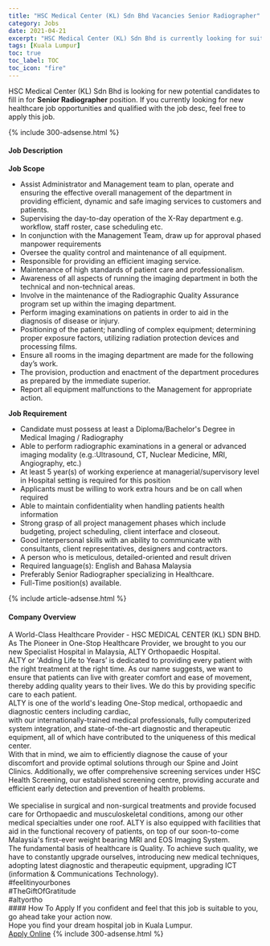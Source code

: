 ```yaml
---
title: "HSC Medical Center (KL) Sdn Bhd Vacancies Senior Radiographer" 
category: Jobs 
date: 2021-04-21 
excerpt: "HSC Medical Center (KL) Sdn Bhd is currently looking for suitable person to fill in the Senior Radiographer which positioned at Kuala Lumpur" 
tags: [Kuala Lumpur] 
toc: true 
toc_label: TOC 
toc_icon: "fire" 
--- 
```


<p>HSC Medical Center (KL) Sdn Bhd is looking for new potential candidates to fill in for <b>Senior Radiographer</b> position. If you currently looking for new healthcare job opportunities and qualified with the job desc, feel free to apply this job.
</p>{% include 300-adsense.html %} 
<div><div><h4>Job Description</h4></div><div><div><span><div><div><strong>Job Scope</strong></div><ul><li>Assist Administrator and Management team to plan, operate and ensuring the effective overall management of the department in providing efficient, dynamic and safe imaging services to customers and patients.</li><li>Supervising the day-to-day operation of the X-Ray department e.g. workflow, staff roster, case scheduling etc.</li><li>In conjunction with the Management Team, draw up for approval phased manpower requirements</li><li>Oversee the quality control and maintenance of all equipment.</li><li>Responsible for providing an efficient imaging service.</li><li>Maintenance of high standards of patient care and professionalism.</li><li>Awareness of all aspects of running the imaging department in both the technical and non-technical areas.</li><li>Involve in the maintenance of the Radiographic Quality Assurance program set up within the imaging department.</li><li>Perform imaging examinations on patients in order to aid in the diagnosis of disease or injury.</li><li>Positioning of the patient; handling of complex equipment; determining proper exposure factors, utilizing radiation protection devices and processing films.</li><li>Ensure all rooms in the imaging department are made for the following day&#8217;s work.</li><li>The provision, production and enactment of the department procedures as prepared by the immediate superior.</li><li>Report all equipment malfunctions to the Management for appropriate action.</li></ul><div><strong>Job Requirement</strong></div><ul><li>Candidate must possess at least a Diploma/Bachelor's Degree in Medical Imaging / Radiography</li><li>Able to perform radiographic examinations in a general or advanced imaging modality (e.g.:Ultrasound, CT, Nuclear Medicine, MRI, Angiography, etc.)</li><li>At least 5 year(s) of working experience at managerial/supervisory level in Hospital setting is required for this position</li><li>Applicants must be willing to work extra hours and be on call when required</li><li>Able to maintain confidentiality when handling patients health information</li><li>Strong grasp of all project management phases which include budgeting, project scheduling, client interface and closeout.</li><li>Good interpersonal skills with an ability to communicate with consultants, client representatives, designers and contractors.</li><li>A person who is meticulous, detailed-oriented and result driven</li><li>Required language(s): English and Bahasa Malaysia</li><li>Preferably Senior Radiographer specializing in Healthcare.</li><li>Full-Time position(s) available.</li></ul></div></span></div></div></div> 
{% include article-adsense.html %} 
<div><div><h4>Company Overview</h4></div><div><div><span><div><div>
	A World-Class Healthcare Provider - HSC MEDICAL CENTER (KL) SDN BHD.</div>
<div>
	As The Pioneer in One-Stop Healthcare Provider, we brought to you our new Specialist Hospital in Malaysia, ALTY Orthopaedic Hospital.</div>
<div>
	ALTY or&#160;'Adding Life to Years&#8217;&#160;is dedicated to providing every patient with the right treatment at the right time. As our name suggests, we want to ensure that patients can live with greater comfort and ease of movement, thereby adding quality years to their lives. We do this by providing specific care to each patient.</div>
<div>
	ALTY is one of the world's leading One-Stop medical, orthopaedic and diagnostic centers including cardiac,</div>
<div>
	with our internationally-trained medical professionals, fully computerized system integration, and state-of-the-art diagnostic and therapeutic equipment, all of which have contributed to the uniqueness of this medical center.</div>
<div>
	With that in mind, we aim to efficiently diagnose the cause of your discomfort and provide optimal solutions through our Spine and Joint Clinics. Additionally, we offer comprehensive screening services under HSC Health Screening, our established screening centre, providing accurate and efficient early detection and prevention of health problems.</div>
<div>
<br>
	We specialise in surgical and non-surgical treatments and provide focused care for Orthopaedic and musculoskeletal conditions, among our other medical specialties under one roof. ALTY is also equipped with facilities that aid in the functional recovery of patients, on top of our soon-to-come Malaysia's first-ever weight bearing MRI and EOS Imaging System.</div>
<div>
	The fundamental basis of healthcare is Quality. To achieve such quality, we have to constantly upgrade ourselves, introducing new medical techniques, adopting latest diagnostic and therapeutic equipment, upgrading ICT (information &amp; Communications Technology).</div>
<div>
	#feelitinyourbones</div>
<div>
	#TheGiftOfGratitude</div>
<div>
	#altyortho</div></div></span></div></div></div> 
#### How To Apply 
If you confident and feel that this job is suitable to you, go ahead take your action now. <br/> 
Hope you find your dream hospital job in Kuala Lumpur. <br/> 
<a href="https://www.jobstreet.com.my/en/job/senior-radiographer-4542177?jobId=jobstreet-my-job-4542177" class="btn btn--warning" target="_blank" rel="nofollow noopenner">Apply Online</a> 
{% include 300-adsense.html %} 